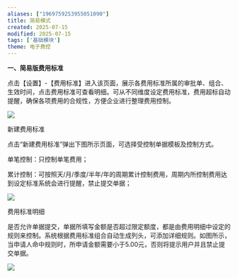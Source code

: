 ```yaml
---
aliases: ["1969759253955051090"]
title: 简易模式
created: 2025-07-15
modified: 2025-07-15
tags: ['基础模块']
theme: 电子费控
---
```


**一、简易版费用标准**

点击【设置】-【费用标准】进入该页面，展示各费用标准所属的审批单、组合、生效时间，点击费用标准可查看明细。可从不同维度设定费用标准，费用超标自动提醒，确保各项费用的合规性，方便企业进行整理费用控制。

![](6baec62bb475cf8fb758c6f8075dc921.jpg)

新建费用标准

点击“新建费用标准”弹出下图所示页面，可选择受控制单据模板及控制方式。

单笔控制：只控制单笔费用；

累计控制：可按照天/月/季度/半年/年的周期累计控制费用，周期内所控制费用达到设定标准系统会进行提醒，禁止提交单据；

![](b8f224b482efe383d28a628bf5caaef5.jpg)

费用标准明细

是否允许单据提交，单据所填写金额是否超过限定额度，都是由费用明细中设定的规则来控制。系统根据费用标准组合自动生成列头，可添加详细规则。如图所示，当申请人命中规则时，所申请金额需要小于5.00元，否则将提示用户并且禁止提交单据。

![](5baad904aa1e022f4b5e32e31cacbd62.jpg)